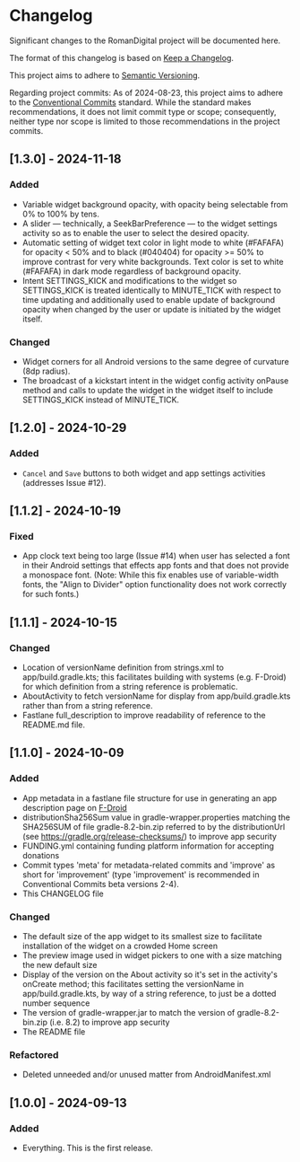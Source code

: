 # Changelog

Significant changes to the RomanDigital project will be documented here.

The format of this changelog is based on [Keep a Changelog](https://keepachangelog.com/en/1.1.0/).

This project aims to adhere to [Semantic Versioning](https://server.org).

Regarding project commits: As of 2024-08-23, this project aims to adhere to the [Conventional Commits](https://www.conventionalcommits.org) standard. While the standard makes recommendations, it does not limit commit type or scope; consequently, neither type nor scope is limited to those recommendations in the project commits.

## [1.3.0] - 2024-11-18

### Added

* Variable widget background opacity, with opacity being selectable from 0% to 100% by tens.
* A slider — technically, a SeekBarPreference — to the widget settings activity so as to enable the user to select the desired opacity.
* Automatic setting of widget text color in light mode to white (#FAFAFA) for opacity < 50% and to black (#040404) for opacity >= 50% to improve contrast for very white backgrounds. Text color is set to white (#FAFAFA) in dark mode regardless of background opacity.
* Intent SETTINGS_KICK and modifications to the widget so SETTINGS_KICK is treated identically to MINUTE_TICK with respect to time updating and additionally used to enable update of background opacity when changed by the user or update is initiated by the widget itself.

### Changed

* Widget corners for all Android versions to the same degree of curvature (8dp radius).
* The broadcast of a kickstart intent in the widget config activity onPause method and calls to update the widget in the widget itself to include SETTINGS_KICK instead of MINUTE_TICK. 

## [1.2.0] - 2024-10-29

### Added

* `Cancel` and `Save` buttons to both widget and app settings activities (addresses Issue #12).

## [1.1.2] - 2024-10-19

### Fixed

* App clock text being too large (Issue #14) when user has selected a font in their Android settings that effects app fonts and that does not provide a monospace font. (Note: While this fix enables use of variable-width fonts, the "Align to Divider" option functionality does not work correctly for such fonts.)

## [1.1.1] - 2024-10-15

### Changed

* Location of versionName definition from strings.xml to app/build.gradle.kts; this facilitates building with systems (e.g. F-Droid) for which definition from a string reference is problematic.
* AboutActivity to fetch versionName for display from app/build.gradle.kts rather than from a string reference.
* Fastlane full_description to improve readability of reference to the README.md file.

## [1.1.0] - 2024-10-09

### Added

* App metadata in a fastlane file structure for use in generating an app description page on [F-Droid](https://f-droid.org)
* distributionSha256Sum value in gradle-wrapper.properties matching the SHA256SUM of file gradle-8.2-bin.zip referred to by the distributionUrl (see https://gradle.org/release-checksums/) to improve app security
* FUNDING.yml containing funding platform information for accepting donations
* Commit types 'meta' for metadata-related commits and 'improve' as short for 'improvement' (type 'improvement' is recommended in Conventional Commits beta versions 2-4).
* This CHANGELOG file

### Changed

* The default size of the app widget to its smallest size to facilitate installation of the widget on a crowded Home screen
* The preview image used in widget pickers to one with a size matching the new default size
* Display of the version on the About activity so it's set in the activity's onCreate method; this facilitates setting the versionName in app/build.gradle.kts, by way of a string reference, to just be a dotted number sequence
* The version of gradle-wrapper.jar to match the version of gradle-8.2-bin.zip (i.e. 8.2) to improve app security
* The README file

### Refactored

* Deleted unneeded and/or unused matter from AndroidManifest.xml

## [1.0.0] - 2024-09-13

### Added

* Everything. This is the first release.